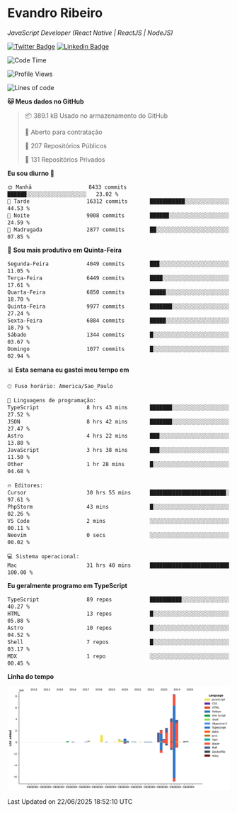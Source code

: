 # Evandro **Ribeiro**

*JavaScript Developer (React Native | ReactJS | NodeJS)*

[![Twitter Badge](https://img.shields.io/badge/-@ribeiroevandro-201B2D?style=flat-square&labelColor=201B2D&logo=twitter&logoColor=white&link=https://twitter.com/ribeiroevandro)](https://twitter.com/ribeiroevandro) 
[![Linkedin Badge](https://img.shields.io/badge/-Evandro%20Ribeiro-201B2D?style=flat-square&logo=Linkedin&logoColor=white&link=https://www.linkedin.com/in/ribeiroevandro)](https://www.linkedin.com/in/ribeiroevandro) 


<!--START_SECTION:waka-->
![Code Time](http://img.shields.io/badge/Code%20Time-4%2C580%20hrs%209%20mins-blue)

![Profile Views](http://img.shields.io/badge/Visualizac%C3%B5es%20do%20perfil-6-blue)

![Lines of code](https://img.shields.io/badge/Desde%20o%20Hello%20World%20eu%20escrevi-26.5%20million%20linhas%20de%20c%C3%B3digo-blue)

**🐱 Meus dados no GitHub** 

> 📦 389.1 kB Usado no armazenamento do GitHub 
 > 
> 💼 Aberto para contratação
 > 
> 📜 207 Repositórios Públicos 
 > 
> 🔑 131 Repositórios Privados 
 > 
**Eu sou diurno 🐤** 

```text
🌞 Manhã                  8433 commits        ██████░░░░░░░░░░░░░░░░░░░   23.02 % 
🌆 Tarde                  16312 commits       ███████████░░░░░░░░░░░░░░   44.53 % 
🌃 Noite                  9008 commits        ██████░░░░░░░░░░░░░░░░░░░   24.59 % 
🌙 Madrugada              2877 commits        ██░░░░░░░░░░░░░░░░░░░░░░░   07.85 % 
```
📅 **Sou mais produtivo em Quinta-Feira** 

```text
Segunda-Feira            4049 commits        ███░░░░░░░░░░░░░░░░░░░░░░   11.05 % 
Terça-Feira              6449 commits        ████░░░░░░░░░░░░░░░░░░░░░   17.61 % 
Quarta-Feira             6850 commits        █████░░░░░░░░░░░░░░░░░░░░   18.70 % 
Quinta-Feira             9977 commits        ███████░░░░░░░░░░░░░░░░░░   27.24 % 
Sexta-Feira              6884 commits        █████░░░░░░░░░░░░░░░░░░░░   18.79 % 
Sábado                   1344 commits        █░░░░░░░░░░░░░░░░░░░░░░░░   03.67 % 
Domingo                  1077 commits        █░░░░░░░░░░░░░░░░░░░░░░░░   02.94 % 
```


📊 **Esta semana eu gastei meu tempo em** 

```text
🕑︎ Fuso horário: America/Sao_Paulo

💬 Linguagens de programação: 
TypeScript               8 hrs 43 mins       ███████░░░░░░░░░░░░░░░░░░   27.52 % 
JSON                     8 hrs 42 mins       ███████░░░░░░░░░░░░░░░░░░   27.47 % 
Astro                    4 hrs 22 mins       ███░░░░░░░░░░░░░░░░░░░░░░   13.80 % 
JavaScript               3 hrs 38 mins       ███░░░░░░░░░░░░░░░░░░░░░░   11.50 % 
Other                    1 hr 28 mins        █░░░░░░░░░░░░░░░░░░░░░░░░   04.68 % 

🔥 Editores: 
Cursor                   30 hrs 55 mins      ████████████████████████░   97.61 % 
PhpStorm                 43 mins             █░░░░░░░░░░░░░░░░░░░░░░░░   02.26 % 
VS Code                  2 mins              ░░░░░░░░░░░░░░░░░░░░░░░░░   00.11 % 
Neovim                   0 secs              ░░░░░░░░░░░░░░░░░░░░░░░░░   00.02 % 

💻 Sistema operacional: 
Mac                      31 hrs 40 mins      █████████████████████████   100.00 % 
```

**Eu geralmente programo em TypeScript** 

```text
TypeScript               89 repos            ██████████░░░░░░░░░░░░░░░   40.27 % 
HTML                     13 repos            █░░░░░░░░░░░░░░░░░░░░░░░░   05.88 % 
Astro                    10 repos            █░░░░░░░░░░░░░░░░░░░░░░░░   04.52 % 
Shell                    7 repos             █░░░░░░░░░░░░░░░░░░░░░░░░   03.17 % 
MDX                      1 repo              ░░░░░░░░░░░░░░░░░░░░░░░░░   00.45 % 
```



**Linha do tempo**

![Lines of Code chart](https://raw.githubusercontent.com/ribeiroevandro/ribeiroevandro/main/assets/bar_graph.png)


 Last Updated on 22/06/2025 18:52:10 UTC
<!--END_SECTION:waka-->

